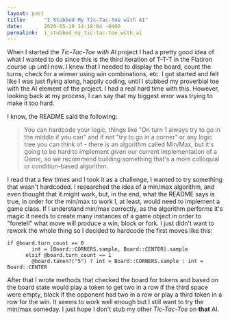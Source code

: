 ```yaml
---
layout: post
title:      "I Stubbed My Tic-Tac-Toe with AI"
date:       2020-05-19 14:18:04 -0400
permalink:  i_stubbed_my_tic-tac-toe_with_ai
---
```


When I started the *Tic-Tac-Toe with AI* project I had a pretty good idea of what I wanted to do since this is the third iteration of T-T-T in the Flatiron course up until now.  I knew that I needed to display the board, count the turns, check for a winner using win combinations, etc.  I got started and felt like I was just flying along, happily coding, until I stubbed my proverbial toe with the AI element of the project.  I had a real hard time with this.  However, looking back at my process, I can say that my biggest error was trying to make it too hard.

I know, the README said the following: 

> You can hardcode your logic, things like "On turn 1 always try to go in the middle if you can" and if not "try to go in a corner" or any logic tree you can think of - there is an algorithm called Min/Max, but it's going to be hard to implement given our current implementation of a Game, so we recommend building something that's a more colloquial or condition-based algorithm.
> 

I read that a few times and I took it as a challenge, I wanted to try something that wasn't hardcoded.  I researched the idea of a min/max algorithm, and even thought that it might work, but,  in the end, what the README says is true, in order for the min/max to work I, at least, would need to implement a game class.  If I understand min/max correctly, as the algorithm performs it's magic it needs to create many instances of a game object in order to "foretell" what move will produce a win, block or fork.  I just didn't want to rework the whole thing so I decided to hardcode the first moves like this:
```
if @board.turn_count == 0
        int = [Board::CORNERS.sample, Board::CENTER].sample
      elsif @board.turn_count == 1
        @board.taken?("5") ? int = Board::CORNERS.sample : int = Board::CENTER
```
After that I wrote methods that checked the board for tokens and based on the board state would play a token to get two in a row if the third space were empty, block if the opponent had two in a row or play a third token in a row for the win.  It seems to work well enough but I still want to try the min/max someday.  I just hope I don't stub my other *Tic-Tac-Toe* on **that** AI.

